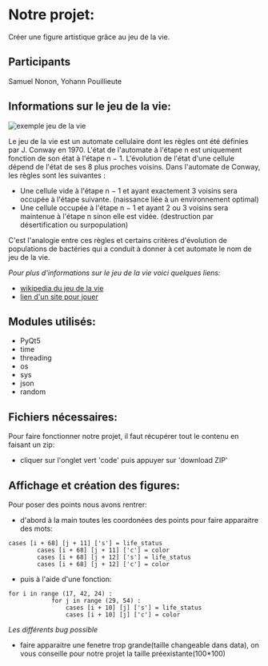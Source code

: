 # Notre projet:
Créer une figure artistique grâce au jeu de la vie.
## __Participants__ 
Samuel Nonon, Yohann Pouillieute

## __Informations sur le jeu de la vie:__
![exemple jeu de la vie](http://www.makery.info/wp-content/uploads/2015/08/ao%C3%BBt-01-2015-2330.gif)

Le jeu de la vie est un automate cellulaire dont les règles ont été définies par J. Conway en 1970. L'état de l'automate à l'étape n est uniquement fonction de son état à l'étape n − 1. L'évolution de l'état d'une cellule dépend de l'état de ses 8 plus proches voisins. Dans l'automate de Conway, les règles sont les suivantes : 
* Une cellule vide à l'étape n − 1 et ayant exactement 3 voisins sera occupée à l'étape suivante. (naissance liée à un environnement optimal) 
* Une cellule occupée à l'étape n − 1 et ayant 2 ou 3 voisins sera maintenue à l'étape n sinon elle est vidée. (destruction par désertification ou surpopulation) 

C'est l'analogie entre ces règles et certains critères d'évolution de populations de bactéries qui a conduit à donner à cet automate le nom de jeu de la vie.   

*Pour plus d'informations sur le jeu de la vie voici quelques liens:*
* [wikipedia du jeu de la vie](https://fr.wikipedia.org/wiki/Jeu_de_la_vie)
* [lien d'un site pour jouer](https://playgameoflife.com)


## __Modules utilisés:__
             
* PyQt5
* time
* threading
* os
* sys
* json
* random

## __Fichiers nécessaires:__
Pour faire fonctionner notre projet, il faut récupérer tout le contenu en faisant un zip:
* cliquer sur l'onglet vert 'code' puis appuyer sur 'download ZIP'



## __Affichage et création des figures:__ 
Pour poser des points nous avons rentrer:
* d'abord à la main toutes les coordonées des points pour faire apparaitre des mots:
```
cases [i + 68] [j + 11] ['s'] = life_status
        cases [i + 68] [j + 11] ['c'] = color
        cases [i + 68] [j + 12] ['s'] = life_status
        cases [i + 68] [j + 12] ['c'] = color

```
* puis à l'aide d'une fonction:
```
for i in range (17, 42, 24) :
            for j in range (29, 54) :
                cases [i + 10] [j] ['s'] = life_status
                cases [i + 10] [j] ['c'] = color
```
*Les différents bug possible*
* faire apparaitre une fenetre trop grande(taille changeable dans data), on vous conseille pour notre projet la taille préexistante(100*100)




